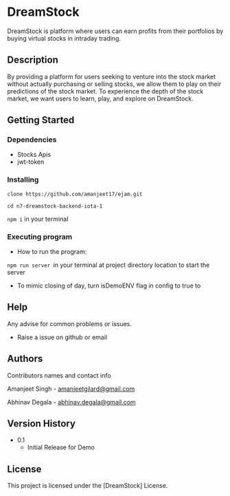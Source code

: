 # DreamStock

DreamStock is platform where users can earn profits from their portfolios by buying virtual stocks in intraday trading.

## Description

By providing a platform for users seeking to venture into the stock market without actually purchasing or selling stocks, we allow them to play on their predictions of the stock market. To experience the depth of the stock market, we want users to learn, play, and explore on DreamStock.


## Getting Started

### Dependencies

* Stocks Apis
* jwt-token

### Installing
```
clone https://github.com/amanjeet17/ejam.git
```

```cd n7-dreamstock-backend-iota-1```

```npm i``` in your terminal


### Executing program

* How to run the program:

```npm run server ```in your terminal at project directory location to start the server


* To mimic closing of day, turn isDemoENV flag in config to true to 

## Help

Any advise for common problems or issues.

* Raise a issue on github or email

## Authors

Contributors names and contact info

Amanjeet Singh - amanjeetgilard@gmail.com

Abhinav Degala - abhinav.degala@gmail.com

## Version History

* 0.1
    * Initial Release for Demo

## License

This project is licensed under the [DreamStock] License.